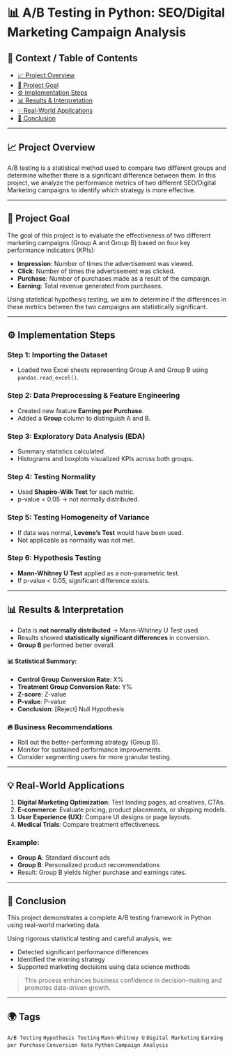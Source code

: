# 📊 A/B Testing in Python: SEO/Digital Marketing Campaign Analysis

## 📃 Context / Table of Contents

* [📈 Project Overview](#project-overview)
* [🎯 Project Goal](#project-goal)
* [⚙️ Implementation Steps](#implementation-steps)
* [📊 Results & Interpretation](#results--interpretation)
* [💡 Real-World Applications](#real-world-applications)
* [📄 Conclusion](#conclusion)

---

## 📈 Project Overview

A/B testing is a statistical method used to compare two different groups and determine whether there is a significant difference between them. In this project, we analyze the performance metrics of two different SEO/Digital Marketing campaigns to identify which strategy is more effective.

---

## 🎯 Project Goal

The goal of this project is to evaluate the effectiveness of two different marketing campaigns (Group A and Group B) based on four key performance indicators (KPIs):

* **Impression**: Number of times the advertisement was viewed.
* **Click**: Number of times the advertisement was clicked.
* **Purchase**: Number of purchases made as a result of the campaign.
* **Earning**: Total revenue generated from purchases.

Using statistical hypothesis testing, we aim to determine if the differences in these metrics between the two campaigns are statistically significant.

---

## ⚙️ Implementation Steps

### Step 1: Importing the Dataset

* Loaded two Excel sheets representing Group A and Group B using `pandas.read_excel()`.

### Step 2: Data Preprocessing & Feature Engineering

* Created new feature **Earning per Purchase**.
* Added a **Group** column to distinguish A and B.

### Step 3: Exploratory Data Analysis (EDA)

* Summary statistics calculated.
* Histograms and boxplots visualized KPIs across both groups.

### Step 4: Testing Normality

* Used **Shapiro-Wilk Test** for each metric.
* p-value < 0.05 → not normally distributed.

### Step 5: Testing Homogeneity of Variance

* If data was normal, **Levene’s Test** would have been used.
* Not applicable as normality was not met.

### Step 6: Hypothesis Testing

* **Mann-Whitney U Test** applied as a non-parametric test.
* If p-value < 0.05, significant difference exists.

---

## 📊 Results & Interpretation

* Data is **not normally distributed** → Mann-Whitney U Test used.
* Results showed **statistically significant differences** in conversion.
* **Group B** performed better overall.

#### 📊 Statistical Summary:

* **Control Group Conversion Rate**: X%
* **Treatment Group Conversion Rate**: Y%
* **Z-score**: Z-value
* **P-value**: P-value
* **Conclusion**: \[Reject] Null Hypothesis

### 🔥 Business Recommendations

* Roll out the better-performing strategy (Group B).
* Monitor for sustained performance improvements.
* Consider segmenting users for more granular testing.

---

## 💡 Real-World Applications

1. **Digital Marketing Optimization**: Test landing pages, ad creatives, CTAs.
2. **E-commerce**: Evaluate pricing, product placements, or shipping models.
3. **User Experience (UX)**: Compare UI designs or page layouts.
4. **Medical Trials**: Compare treatment effectiveness.

### Example:

* **Group A**: Standard discount ads
* **Group B**: Personalized product recommendations
* Result: Group B yields higher purchase and earnings rates.

---

## 📄 Conclusion

This project demonstrates a complete A/B testing framework in Python using real-world marketing data.

Using rigorous statistical testing and careful analysis, we:

* Detected significant performance differences
* Identified the winning strategy
* Supported marketing decisions using data science methods

> This process enhances business confidence in decision-making and promotes data-driven growth.

---

## 🌍 Tags

`A/B Testing` `Hypothesis Testing` `Mann-Whitney U` `Digital Marketing` `Earning per Purchase` `Conversion Rate` `Python` `Campaign Analysis`

